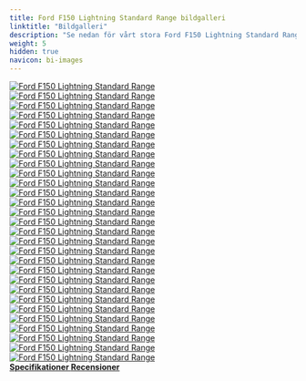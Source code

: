 ```yaml
---
title: Ford F150 Lightning Standard Range bildgalleri
linktitle: "Bildgalleri"
description: "Se nedan för vårt stora Ford F150 Lightning Standard Range bildgalleri. Klicka på bilderna för högupplösta versioner."
weight: 5
hidden: true
navicon: bi-images
---
```

<!-- markdownlint-disable MD033 -->
<div class="row" id ="my-gallery">
	<div class="pswp-grid-item col-6 col-md-4">
		<a href="https://media.evkx.net/multimedia/models/ford/f150_lightning/f150_lightning_standard_range/camping_1.jpg"
data-pswp-src="https://media.evkx.net/multimedia/models/ford/f150_lightning/f150_lightning_standard_range/camping_1.jpg"
data-pswp-width="3000"
data-pswp-height="1717" 
target="_blank">
			<img src="https://media.evkx.net/multimedia/models/ford/f150_lightning/f150_lightning_standard_range/camping_1_xst.jpg" alt="Ford F150 Lightning Standard Range" class="img-fluid " />
		</a>
	</div>
	<div class="pswp-grid-item col-6 col-md-4">
		<a href="https://media.evkx.net/multimedia/models/ford/f150_lightning/f150_lightning_standard_range/camping_2.jpg"
data-pswp-src="https://media.evkx.net/multimedia/models/ford/f150_lightning/f150_lightning_standard_range/camping_2.jpg"
data-pswp-width="3000"
data-pswp-height="1554" 
target="_blank">
			<img src="https://media.evkx.net/multimedia/models/ford/f150_lightning/f150_lightning_standard_range/camping_2_xst.jpg" alt="Ford F150 Lightning Standard Range" class="img-fluid " />
		</a>
	</div>
	<div class="pswp-grid-item col-6 col-md-4">
		<a href="https://media.evkx.net/multimedia/models/ford/f150_lightning/f150_lightning_standard_range/charging_1.jpg"
data-pswp-src="https://media.evkx.net/multimedia/models/ford/f150_lightning/f150_lightning_standard_range/charging_1.jpg"
data-pswp-width="3000"
data-pswp-height="1506" 
target="_blank">
			<img src="https://media.evkx.net/multimedia/models/ford/f150_lightning/f150_lightning_standard_range/charging_1_xst.jpg" alt="Ford F150 Lightning Standard Range" class="img-fluid " />
		</a>
	</div>
	<div class="pswp-grid-item col-6 col-md-4">
		<a href="https://media.evkx.net/multimedia/models/ford/f150_lightning/f150_lightning_standard_range/exterior_1.jpg"
data-pswp-src="https://media.evkx.net/multimedia/models/ford/f150_lightning/f150_lightning_standard_range/exterior_1.jpg"
data-pswp-width="3000"
data-pswp-height="1595" 
target="_blank">
			<img src="https://media.evkx.net/multimedia/models/ford/f150_lightning/f150_lightning_standard_range/exterior_1_xst.jpg" alt="Ford F150 Lightning Standard Range" class="img-fluid " />
		</a>
	</div>
	<div class="pswp-grid-item col-6 col-md-4">
		<a href="https://media.evkx.net/multimedia/models/ford/f150_lightning/f150_lightning_standard_range/exterior_2.jpg"
data-pswp-src="https://media.evkx.net/multimedia/models/ford/f150_lightning/f150_lightning_standard_range/exterior_2.jpg"
data-pswp-width="3000"
data-pswp-height="1848" 
target="_blank">
			<img src="https://media.evkx.net/multimedia/models/ford/f150_lightning/f150_lightning_standard_range/exterior_2_xst.jpg" alt="Ford F150 Lightning Standard Range" class="img-fluid " />
		</a>
	</div>
	<div class="pswp-grid-item col-6 col-md-4">
		<a href="https://media.evkx.net/multimedia/models/ford/f150_lightning/f150_lightning_standard_range/exterior_3.jpg"
data-pswp-src="https://media.evkx.net/multimedia/models/ford/f150_lightning/f150_lightning_standard_range/exterior_3.jpg"
data-pswp-width="3000"
data-pswp-height="1121" 
target="_blank">
			<img src="https://media.evkx.net/multimedia/models/ford/f150_lightning/f150_lightning_standard_range/exterior_3_xst.jpg" alt="Ford F150 Lightning Standard Range" class="img-fluid " />
		</a>
	</div>
	<div class="pswp-grid-item col-6 col-md-4">
		<a href="https://media.evkx.net/multimedia/models/ford/f150_lightning/f150_lightning_standard_range/exterior_4.jpg"
data-pswp-src="https://media.evkx.net/multimedia/models/ford/f150_lightning/f150_lightning_standard_range/exterior_4.jpg"
data-pswp-width="3000"
data-pswp-height="1439" 
target="_blank">
			<img src="https://media.evkx.net/multimedia/models/ford/f150_lightning/f150_lightning_standard_range/exterior_4_xst.jpg" alt="Ford F150 Lightning Standard Range" class="img-fluid " />
		</a>
	</div>
	<div class="pswp-grid-item col-6 col-md-4">
		<a href="https://media.evkx.net/multimedia/models/ford/f150_lightning/f150_lightning_standard_range/exterior_5.jpg"
data-pswp-src="https://media.evkx.net/multimedia/models/ford/f150_lightning/f150_lightning_standard_range/exterior_5.jpg"
data-pswp-width="3000"
data-pswp-height="1633" 
target="_blank">
			<img src="https://media.evkx.net/multimedia/models/ford/f150_lightning/f150_lightning_standard_range/exterior_5_xst.jpg" alt="Ford F150 Lightning Standard Range" class="img-fluid " />
		</a>
	</div>
	<div class="pswp-grid-item col-6 col-md-4">
		<a href="https://media.evkx.net/multimedia/models/ford/f150_lightning/f150_lightning_standard_range/frontseats_1.jpg"
data-pswp-src="https://media.evkx.net/multimedia/models/ford/f150_lightning/f150_lightning_standard_range/frontseats_1.jpg"
data-pswp-width="3000"
data-pswp-height="1687" 
target="_blank">
			<img src="https://media.evkx.net/multimedia/models/ford/f150_lightning/f150_lightning_standard_range/frontseats_1_xst.jpg" alt="Ford F150 Lightning Standard Range" class="img-fluid " />
		</a>
	</div>
	<div class="pswp-grid-item col-6 col-md-4">
		<a href="https://media.evkx.net/multimedia/models/ford/f150_lightning/f150_lightning_standard_range/frunk_1.jpg"
data-pswp-src="https://media.evkx.net/multimedia/models/ford/f150_lightning/f150_lightning_standard_range/frunk_1.jpg"
data-pswp-width="3000"
data-pswp-height="1687" 
target="_blank">
			<img src="https://media.evkx.net/multimedia/models/ford/f150_lightning/f150_lightning_standard_range/frunk_1_xst.jpg" alt="Ford F150 Lightning Standard Range" class="img-fluid " />
		</a>
	</div>
	<div class="pswp-grid-item col-6 col-md-4">
		<a href="https://media.evkx.net/multimedia/models/ford/f150_lightning/f150_lightning_standard_range/headlights_1.jpg"
data-pswp-src="https://media.evkx.net/multimedia/models/ford/f150_lightning/f150_lightning_standard_range/headlights_1.jpg"
data-pswp-width="3000"
data-pswp-height="1687" 
target="_blank">
			<img src="https://media.evkx.net/multimedia/models/ford/f150_lightning/f150_lightning_standard_range/headlights_1_xst.jpg" alt="Ford F150 Lightning Standard Range" class="img-fluid " />
		</a>
	</div>
	<div class="pswp-grid-item col-6 col-md-4">
		<a href="https://media.evkx.net/multimedia/models/ford/f150_lightning/f150_lightning_standard_range/headlights_3.jpg"
data-pswp-src="https://media.evkx.net/multimedia/models/ford/f150_lightning/f150_lightning_standard_range/headlights_3.jpg"
data-pswp-width="3000"
data-pswp-height="1687" 
target="_blank">
			<img src="https://media.evkx.net/multimedia/models/ford/f150_lightning/f150_lightning_standard_range/headlights_3_xst.jpg" alt="Ford F150 Lightning Standard Range" class="img-fluid " />
		</a>
	</div>
	<div class="pswp-grid-item col-6 col-md-4">
		<a href="https://media.evkx.net/multimedia/models/ford/f150_lightning/f150_lightning_standard_range/interior_1.jpg"
data-pswp-src="https://media.evkx.net/multimedia/models/ford/f150_lightning/f150_lightning_standard_range/interior_1.jpg"
data-pswp-width="3000"
data-pswp-height="1687" 
target="_blank">
			<img src="https://media.evkx.net/multimedia/models/ford/f150_lightning/f150_lightning_standard_range/interior_1_xst.jpg" alt="Ford F150 Lightning Standard Range" class="img-fluid " />
		</a>
	</div>
	<div class="pswp-grid-item col-6 col-md-4">
		<a href="https://media.evkx.net/multimedia/models/ford/f150_lightning/f150_lightning_standard_range/lights_1.jpg"
data-pswp-src="https://media.evkx.net/multimedia/models/ford/f150_lightning/f150_lightning_standard_range/lights_1.jpg"
data-pswp-width="3000"
data-pswp-height="1687" 
target="_blank">
			<img src="https://media.evkx.net/multimedia/models/ford/f150_lightning/f150_lightning_standard_range/lights_1_xst.jpg" alt="Ford F150 Lightning Standard Range" class="img-fluid " />
		</a>
	</div>
	<div class="pswp-grid-item col-6 col-md-4">
		<a href="https://media.evkx.net/multimedia/models/ford/f150_lightning/f150_lightning_standard_range/main_1.jpg"
data-pswp-src="https://media.evkx.net/multimedia/models/ford/f150_lightning/f150_lightning_standard_range/main_1.jpg"
data-pswp-width="3000"
data-pswp-height="1571" 
target="_blank">
			<img src="https://media.evkx.net/multimedia/models/ford/f150_lightning/f150_lightning_standard_range/main_1_xst.jpg" alt="Ford F150 Lightning Standard Range" class="img-fluid " />
		</a>
	</div>
	<div class="pswp-grid-item col-6 col-md-4">
		<a href="https://media.evkx.net/multimedia/models/ford/f150_lightning/f150_lightning_standard_range/screens_1.jpg"
data-pswp-src="https://media.evkx.net/multimedia/models/ford/f150_lightning/f150_lightning_standard_range/screens_1.jpg"
data-pswp-width="3000"
data-pswp-height="1687" 
target="_blank">
			<img src="https://media.evkx.net/multimedia/models/ford/f150_lightning/f150_lightning_standard_range/screens_1_xst.jpg" alt="Ford F150 Lightning Standard Range" class="img-fluid " />
		</a>
	</div>
	<div class="pswp-grid-item col-6 col-md-4">
		<a href="https://media.evkx.net/multimedia/models/ford/f150_lightning/f150_lightning_standard_range/screens_2.jpg"
data-pswp-src="https://media.evkx.net/multimedia/models/ford/f150_lightning/f150_lightning_standard_range/screens_2.jpg"
data-pswp-width="3000"
data-pswp-height="1687" 
target="_blank">
			<img src="https://media.evkx.net/multimedia/models/ford/f150_lightning/f150_lightning_standard_range/screens_2_xst.jpg" alt="Ford F150 Lightning Standard Range" class="img-fluid " />
		</a>
	</div>
	<div class="pswp-grid-item col-6 col-md-4">
		<a href="https://media.evkx.net/multimedia/models/ford/f150_lightning/f150_lightning_standard_range/screens_3.jpg"
data-pswp-src="https://media.evkx.net/multimedia/models/ford/f150_lightning/f150_lightning_standard_range/screens_3.jpg"
data-pswp-width="3000"
data-pswp-height="1687" 
target="_blank">
			<img src="https://media.evkx.net/multimedia/models/ford/f150_lightning/f150_lightning_standard_range/screens_3_xst.jpg" alt="Ford F150 Lightning Standard Range" class="img-fluid " />
		</a>
	</div>
	<div class="pswp-grid-item col-6 col-md-4">
		<a href="https://media.evkx.net/multimedia/models/ford/f150_lightning/f150_lightning_standard_range/screens_4.jpg"
data-pswp-src="https://media.evkx.net/multimedia/models/ford/f150_lightning/f150_lightning_standard_range/screens_4.jpg"
data-pswp-width="3000"
data-pswp-height="1687" 
target="_blank">
			<img src="https://media.evkx.net/multimedia/models/ford/f150_lightning/f150_lightning_standard_range/screens_4_xst.jpg" alt="Ford F150 Lightning Standard Range" class="img-fluid " />
		</a>
	</div>
	<div class="pswp-grid-item col-6 col-md-4">
		<a href="https://media.evkx.net/multimedia/models/ford/f150_lightning/f150_lightning_standard_range/screens_5.jpg"
data-pswp-src="https://media.evkx.net/multimedia/models/ford/f150_lightning/f150_lightning_standard_range/screens_5.jpg"
data-pswp-width="3000"
data-pswp-height="1687" 
target="_blank">
			<img src="https://media.evkx.net/multimedia/models/ford/f150_lightning/f150_lightning_standard_range/screens_5_xst.jpg" alt="Ford F150 Lightning Standard Range" class="img-fluid " />
		</a>
	</div>
	<div class="pswp-grid-item col-6 col-md-4">
		<a href="https://media.evkx.net/multimedia/models/ford/f150_lightning/f150_lightning_standard_range/suspension_1.jpg"
data-pswp-src="https://media.evkx.net/multimedia/models/ford/f150_lightning/f150_lightning_standard_range/suspension_1.jpg"
data-pswp-width="3000"
data-pswp-height="1687" 
target="_blank">
			<img src="https://media.evkx.net/multimedia/models/ford/f150_lightning/f150_lightning_standard_range/suspension_1_xst.jpg" alt="Ford F150 Lightning Standard Range" class="img-fluid " />
		</a>
	</div>
	<div class="pswp-grid-item col-6 col-md-4">
		<a href="https://media.evkx.net/multimedia/models/ford/f150_lightning/f150_lightning_standard_range/trailer_1.jpg"
data-pswp-src="https://media.evkx.net/multimedia/models/ford/f150_lightning/f150_lightning_standard_range/trailer_1.jpg"
data-pswp-width="3000"
data-pswp-height="1534" 
target="_blank">
			<img src="https://media.evkx.net/multimedia/models/ford/f150_lightning/f150_lightning_standard_range/trailer_1_xst.jpg" alt="Ford F150 Lightning Standard Range" class="img-fluid " />
		</a>
	</div>
	<div class="pswp-grid-item col-6 col-md-4">
		<a href="https://media.evkx.net/multimedia/models/ford/f150_lightning/f150_lightning_standard_range/trailer_2.jpg"
data-pswp-src="https://media.evkx.net/multimedia/models/ford/f150_lightning/f150_lightning_standard_range/trailer_2.jpg"
data-pswp-width="3000"
data-pswp-height="1154" 
target="_blank">
			<img src="https://media.evkx.net/multimedia/models/ford/f150_lightning/f150_lightning_standard_range/trailer_2_xst.jpg" alt="Ford F150 Lightning Standard Range" class="img-fluid " />
		</a>
	</div>
	<div class="pswp-grid-item col-6 col-md-4">
		<a href="https://media.evkx.net/multimedia/models/ford/f150_lightning/f150_lightning_standard_range/trailer_3.jpg"
data-pswp-src="https://media.evkx.net/multimedia/models/ford/f150_lightning/f150_lightning_standard_range/trailer_3.jpg"
data-pswp-width="3000"
data-pswp-height="1296" 
target="_blank">
			<img src="https://media.evkx.net/multimedia/models/ford/f150_lightning/f150_lightning_standard_range/trailer_3_xst.jpg" alt="Ford F150 Lightning Standard Range" class="img-fluid " />
		</a>
	</div>
	<div class="pswp-grid-item col-6 col-md-4">
		<a href="https://media.evkx.net/multimedia/models/ford/f150_lightning/f150_lightning_standard_range/trailer_4.jpg"
data-pswp-src="https://media.evkx.net/multimedia/models/ford/f150_lightning/f150_lightning_standard_range/trailer_4.jpg"
data-pswp-width="3000"
data-pswp-height="1687" 
target="_blank">
			<img src="https://media.evkx.net/multimedia/models/ford/f150_lightning/f150_lightning_standard_range/trailer_4_xst.jpg" alt="Ford F150 Lightning Standard Range" class="img-fluid " />
		</a>
	</div>
	<div class="pswp-grid-item col-6 col-md-4">
		<a href="https://media.evkx.net/multimedia/models/ford/f150_lightning/f150_lightning_standard_range/trunk_1.jpg"
data-pswp-src="https://media.evkx.net/multimedia/models/ford/f150_lightning/f150_lightning_standard_range/trunk_1.jpg"
data-pswp-width="3000"
data-pswp-height="1264" 
target="_blank">
			<img src="https://media.evkx.net/multimedia/models/ford/f150_lightning/f150_lightning_standard_range/trunk_1_xst.jpg" alt="Ford F150 Lightning Standard Range" class="img-fluid " />
		</a>
	</div>
	<div class="pswp-grid-item col-6 col-md-4">
		<a href="https://media.evkx.net/multimedia/models/ford/f150_lightning/f150_lightning_standard_range/trunk_2.jpg"
data-pswp-src="https://media.evkx.net/multimedia/models/ford/f150_lightning/f150_lightning_standard_range/trunk_2.jpg"
data-pswp-width="3000"
data-pswp-height="1687" 
target="_blank">
			<img src="https://media.evkx.net/multimedia/models/ford/f150_lightning/f150_lightning_standard_range/trunk_2_xst.jpg" alt="Ford F150 Lightning Standard Range" class="img-fluid " />
		</a>
	</div>
	<div class="pswp-grid-item col-6 col-md-4">
		<a href="https://media.evkx.net/multimedia/models/ford/f150_lightning/f150_lightning_standard_range/trunk_3.jpg"
data-pswp-src="https://media.evkx.net/multimedia/models/ford/f150_lightning/f150_lightning_standard_range/trunk_3.jpg"
data-pswp-width="3000"
data-pswp-height="1687" 
target="_blank">
			<img src="https://media.evkx.net/multimedia/models/ford/f150_lightning/f150_lightning_standard_range/trunk_3_xst.jpg" alt="Ford F150 Lightning Standard Range" class="img-fluid " />
		</a>
	</div>
	<div class="pswp-grid-item col-6 col-md-4">
		<a href="https://media.evkx.net/multimedia/models/ford/f150_lightning/f150_lightning_standard_range/v2l_1.jpg"
data-pswp-src="https://media.evkx.net/multimedia/models/ford/f150_lightning/f150_lightning_standard_range/v2l_1.jpg"
data-pswp-width="3000"
data-pswp-height="1915" 
target="_blank">
			<img src="https://media.evkx.net/multimedia/models/ford/f150_lightning/f150_lightning_standard_range/v2l_1_xst.jpg" alt="Ford F150 Lightning Standard Range" class="img-fluid " />
		</a>
	</div>
</div>
<script type="module">
  import PhotoSwipeLightbox from '/js/photoswipe-lightbox.esm.js';
    const lightbox = new PhotoSwipeLightbox({
       gallery: '#my-gallery',
        children: 'a',
        pswpModule: () => import('/js/photoswipe.esm.js')
    });
lightbox.init();
</script>
<div class="mt-3 mb-3">
<a href="../specifications/" class="text-decoration-none text-black">
<strong><i class="bi-arrow-left"></i> Specifikationer </strong>
</a>
<a href="../reviews/" class="text-decoration-none text-black float-end">
<strong>Recensioner <i class="bi-arrow-right"></i></strong>
</a>
</div>
